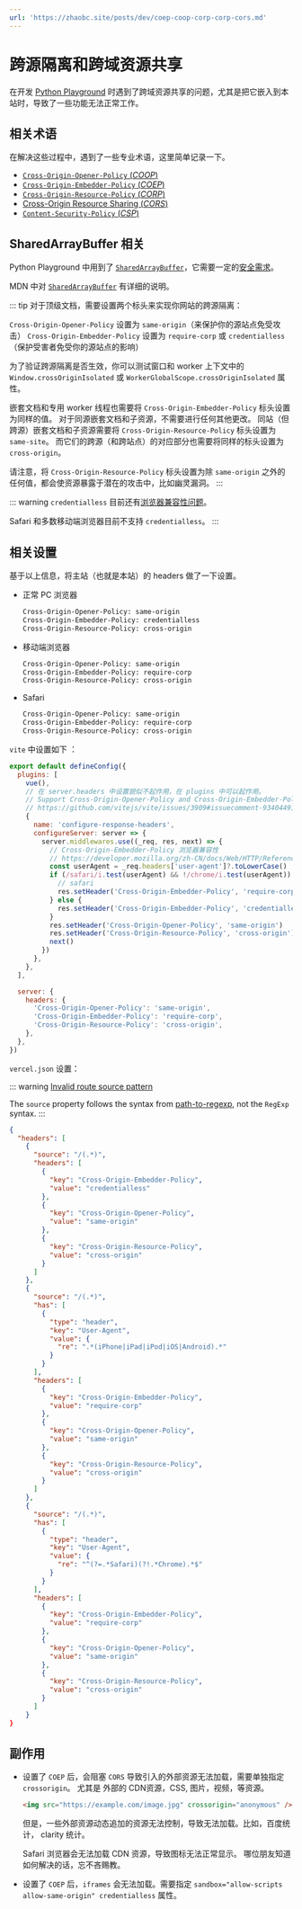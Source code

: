 ```yaml
---
url: 'https://zhaobc.site/posts/dev/coep-coop-corp-corp-cors.md'
---
```

# 跨源隔离和跨域资源共享

在开发 [Python Playground](https://play-py.zhaobc.site) 时遇到了跨域资源共享的问题，尤其是把它嵌入到本站时，导致了一些功能无法正常工作。

## 相关术语

在解决这些过程中，遇到了一些专业术语，这里简单记录一下。

* [`Cross-Origin-Opener-Policy` (*COOP*)](https://developer.mozilla.org/en-US/docs/Web/HTTP/Reference/Headers/Cross-Origin-Opener-Policy)
* [`Cross-Origin-Embedder-Policy` (*COEP*)](https://developer.mozilla.org/zh-CN/docs/Web/HTTP/Reference/Headers/Cross-Origin-Embedder-Policy)
* [`Cross-Origin-Resource-Policy` (*CORP*)](https://developer.mozilla.org/zh-CN/docs/Web/HTTP/Reference/Headers/Cross-Origin-Resource-Policy)
* [Cross-Origin Resource Sharing (*CORS*)](https://developer.mozilla.org/zh-CN/docs/Web/HTTP/Guides/CORS)
* [`Content-Security-Policy` (*CSP*)](https://developer.mozilla.org/zh-CN/docs/Web/HTTP/Guides/CSP)

## SharedArrayBuffer 相关

Python Playground 中用到了 [`SharedArrayBuffer`](https://developer.mozilla.org/zh-CN/docs/Web/JavaScript/Reference/Global_Objects/SharedArrayBuffer)，它需要一定的[安全需求](https://developer.mozilla.org/zh-CN/docs/Web/JavaScript/Reference/Global_Objects/SharedArrayBuffer#%E5%AE%89%E5%85%A8%E9%9C%80%E6%B1%82)。

MDN 中对 [`SharedArrayBuffer`](https://developer.mozilla.org/zh-CN/docs/Web/JavaScript/Reference/Global_Objects/SharedArrayBuffer) 有详细的说明。

::: tip
对于顶级文档，需要设置两个标头来实现你网站的跨源隔离：

`Cross-Origin-Opener-Policy` 设置为 `same-origin`（来保护你的源站点免受攻击）
`Cross-Origin-Embedder-Policy` 设置为 `require-corp` 或 `credentialless`（保护受害者免受你的源站点的影响）

为了验证跨源隔离是否生效，你可以测试窗口和 worker 上下文中的 `Window.crossOriginIsolated` 或 `WorkerGlobalScope.crossOriginIsolated` 属性。

嵌套文档和专用 worker 线程也需要将 `Cross-Origin-Embedder-Policy` 标头设置为同样的值。
对于同源嵌套文档和子资源，不需要进行任何其他更改。
同站（但跨源）嵌套文档和子资源需要将 `Cross-Origin-Resource-Policy` 标头设置为 `same-site`。
而它们的跨源（和跨站点）的对应部分也需要将同样的标头设置为 `cross-origin`。

请注意，将 `Cross-Origin-Resource-Policy` 标头设置为除 `same-origin` 之外的任何值，都会使资源暴露于潜在的攻击中，比如幽灵漏洞。
:::

::: warning
`credentialless` 目前还有[浏览器兼容性问题](https://developer.mozilla.org/zh-CN/docs/Web/HTTP/Reference/Headers/Cross-Origin-Embedder-Policy#%E6%B5%8F%E8%A7%88%E5%99%A8%E5%85%BC%E5%AE%B9%E6%80%A7)。

Safari 和多数移动端浏览器目前不支持 `credentialless`。
:::

## 相关设置

基于以上信息，将主站（也就是本站）的 headers 做了一下设置。

* 正常 PC 浏览器

  ```txt
  Cross-Origin-Opener-Policy: same-origin
  Cross-Origin-Embedder-Policy: credentialless
  Cross-Origin-Resource-Policy: cross-origin
  ```

* 移动端浏览器

  ```txt
  Cross-Origin-Opener-Policy: same-origin
  Cross-Origin-Embedder-Policy: require-corp
  Cross-Origin-Resource-Policy: cross-origin
  ```

* Safari

  ```txt
  Cross-Origin-Opener-Policy: same-origin
  Cross-Origin-Embedder-Policy: require-corp
  Cross-Origin-Resource-Policy: cross-origin
  ```

`vite` 中设置如下 ：

```js
export default defineConfig({
  plugins: [
    vue(),
    // 在 server.headers 中设置貌似不起作用，在 plugins 中可以起作用。
    // Support Cross-Origin-Opener-Policy and Cross-Origin-Embedder-Policy on dev server
    // https://github.com/vitejs/vite/issues/3909#issuecomment-934044912
    {
      name: 'configure-response-headers',
      configureServer: server => {
        server.middlewares.use((_req, res, next) => {
          // Cross-Origin-Embedder-Policy 浏览器兼容性
          // https://developer.mozilla.org/zh-CN/docs/Web/HTTP/Reference/Headers/Cross-Origin-Embedder-Policy#%E6%B5%8F%E8%A7%88%E5%99%A8%E5%85%BC%E5%AE%B9%E6%80%A7
          const userAgent = _req.headers['user-agent']?.toLowerCase() || ''
          if (/safari/i.test(userAgent) && !/chrome/i.test(userAgent)) {
            // safari
            res.setHeader('Cross-Origin-Embedder-Policy', 'require-corp')
          } else {
            res.setHeader('Cross-Origin-Embedder-Policy', 'credentialless')
          }
          res.setHeader('Cross-Origin-Opener-Policy', 'same-origin')
          res.setHeader('Cross-Origin-Resource-Policy', 'cross-origin')
          next()
        })
      },
    },
  ],

  server: {
    headers: {
      'Cross-Origin-Opener-Policy': 'same-origin',
      'Cross-Origin-Embedder-Policy': 'require-corp',
      'Cross-Origin-Resource-Policy': 'cross-origin',
    },
  },
})
```

`vercel.json` 设置：

::: warning
[Invalid route source pattern](https://vercel.com/docs/errors/error-list#invalid-route-source-pattern)

The `source` property follows the syntax from [path-to-regexp](https://github.com/pillarjs/path-to-regexp), not the `RegExp` syntax.
:::

```json
{
  "headers": [
    {
      "source": "/(.*)",
      "headers": [
        {
          "key": "Cross-Origin-Embedder-Policy",
          "value": "credentialless"
        },
        {
          "key": "Cross-Origin-Opener-Policy",
          "value": "same-origin"
        },
        {
          "key": "Cross-Origin-Resource-Policy",
          "value": "cross-origin"
        }
      ]
    },
    {
      "source": "/(.*)",
      "has": [
        {
          "type": "header",
          "key": "User-Agent",
          "value": {
            "re": ".*(iPhone|iPad|iPod|iOS|Android).*"
          }
        }
      ],
      "headers": [
        {
          "key": "Cross-Origin-Embedder-Policy",
          "value": "require-corp"
        },
        {
          "key": "Cross-Origin-Opener-Policy",
          "value": "same-origin"
        },
        {
          "key": "Cross-Origin-Resource-Policy",
          "value": "cross-origin"
        }
      ]
    },
    {
      "source": "/(.*)",
      "has": [
        {
          "type": "header",
          "key": "User-Agent",
          "value": {
            "re": "^(?=.*Safari)(?!.*Chrome).*$"
          }
        }
      ],
      "headers": [
        {
          "key": "Cross-Origin-Embedder-Policy",
          "value": "require-corp"
        },
        {
          "key": "Cross-Origin-Opener-Policy",
          "value": "same-origin"
        },
        {
          "key": "Cross-Origin-Resource-Policy",
          "value": "cross-origin"
        }
      ]
    }
}
```

## 副作用

* 设置了 `COEP` 后，会阻塞 `CORS` 导致引入的外部资源无法加载，需要单独指定 `crossorigin`。
  尤其是 外部的 CDN资源，CSS, 图片，视频，等资源。

  ```html
  <img src="https://example.com/image.jpg" crossorigin="anonymous" />
  ```

  但是，一些外部资源动态追加的资源无法控制，导致无法加载。比如，百度统计， clarity 统计。

  Safari 浏览器会无法加载 CDN 资源，导致图标无法正常显示。
  哪位朋友知道如何解决的话，忘不吝赐教。

* 设置了 `COEP` 后，`iframes` 会无法加载。需要指定 `sandbox="allow-scripts allow-same-origin" credentialless` 属性。

